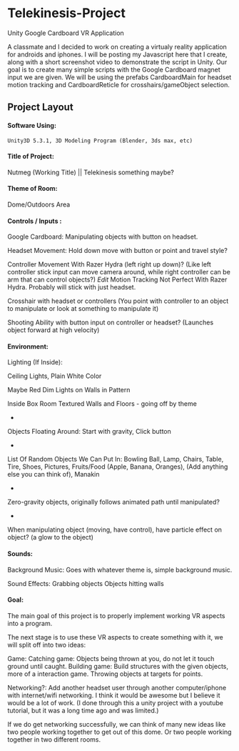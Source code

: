 # Telekinesis-Project
Unity Google Cardboard VR Application

A classmate and I decided to work on creating a virtualy reality application for androids and iphones. I will be posting my Javascript here that I create, along with a short screenshot video to demonstrate the script in Unity. Our goal is to create many simple scripts with the Google Cardboard magnet input we are given. We will be using the prefabs CardboardMain for headset motion tracking and CardboardReticle for crosshairs/gameObject selection.

## Project Layout


#### Software Using: 
	Unity3D 5.3.1, 3D Modeling Program (Blender, 3ds max, etc)

#### Title of Project: 
Nutmeg (Working Title) ||
Telekinesis something maybe?

#### Theme of Room:
Dome/Outdoors Area 

#### Controls / Inputs :
	
Google Cardboard: Manipulating objects with button on headset.

Headset Movement: Hold down move with button or point and travel style?

Controller Movement With Razer Hydra (left right up down)? (Like left controller stick input can move camera around, while right controller can be arm that can control objects?)
	*Edit* Motion Tracking Not Perfect With Razer Hydra. Probably will stick with just headset.

Crosshair with headset or controllers (You point with controller to an object to manipulate or look at something to manipulate it)

Shooting Ability with button input on controller or headset? (Launches object forward at high velocity)

#### Environment:

Lighting (If Inside):

Ceiling Lights, Plain White Color 

Maybe Red Dim Lights on Walls in Pattern 

Inside Box Room 
Textured Walls and Floors - going off by theme

-
Objects Floating Around: Start with gravity, Click button 

-
List Of Random Objects We Can Put In: 
Bowling Ball,
Lamp,
Chairs,
Table,
Tire,
Shoes,
Pictures,
Fruits/Food (Apple, Banana, Oranges),
(Add anything else you can think of),
Manakin

-
Zero-gravity objects, originally follows animated path until manipulated?

-
When manipulating object (moving, have control), have particle effect on object? (a glow to the object)
    
    
#### Sounds:

Background Music: Goes with whatever theme is, simple background music.

Sound Effects: 
Grabbing objects 
Objects hitting walls 

#### Goal:
The main goal of this project is to properly implement working VR aspects into a program.

The next stage is to use these VR aspects to create something with it, we will split off into two ideas: 

Game:
Catching game: Objects being thrown at you, do not let it touch ground until caught.
Building game: Build structures with the given objects, more of a interaction game.
Throwing objects at targets for points.

Networking?:
Add another headset user through another computer/iphone with internet/wifi networking. I think it would be awesome but I believe it would be a lot of work. (I done through this a unity project with a youtube tutorial, but it was a long time ago and was limited.)

If we do get networking successfully, we can think of many new ideas like two people working together to get out of this dome. Or two people working together in two different rooms. 
